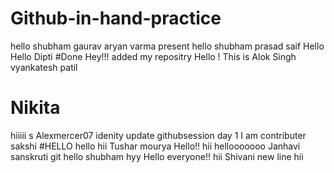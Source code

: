 # Github-in-hand-practice

hello shubham gaurav
aryan varma present
hello shubham
prasad
saif
Hello
Hello Dipti
#Done
Hey!!!
added my repositry
Hello ! This is Alok Singh
vyankatesh patil
# Nikita 
hiiiii
s
Alexmercer07 idenity update
githubsession day 1
I am contributer
sakshi
#HELLO 
hello
hii
Tushar
mourya
Hello!!
hii
hellooooooo
Janhavi
sanskruti
git
hello shubham
hyy
Hello everyone!!
hii
Shivani
new line
hii
